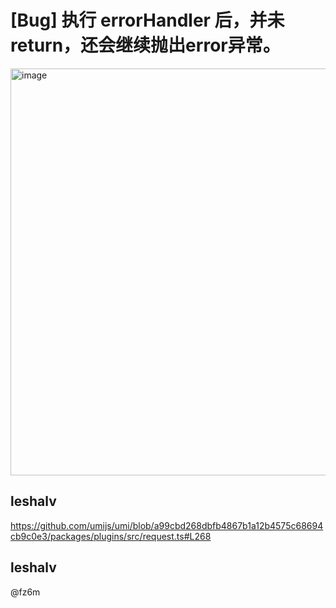 # [Bug] 执行 errorHandler 后，并未return，还会继续抛出error异常。

<img width="651" alt="image" src="https://user-images.githubusercontent.com/30397655/222612155-96af4e29-b58a-425f-87ab-af305cdceacd.png">

## leshalv

https://github.com/umijs/umi/blob/a99cbd268dbfb4867b1a12b4575c68694cb9c0e3/packages/plugins/src/request.ts#L268

## leshalv

@fz6m
